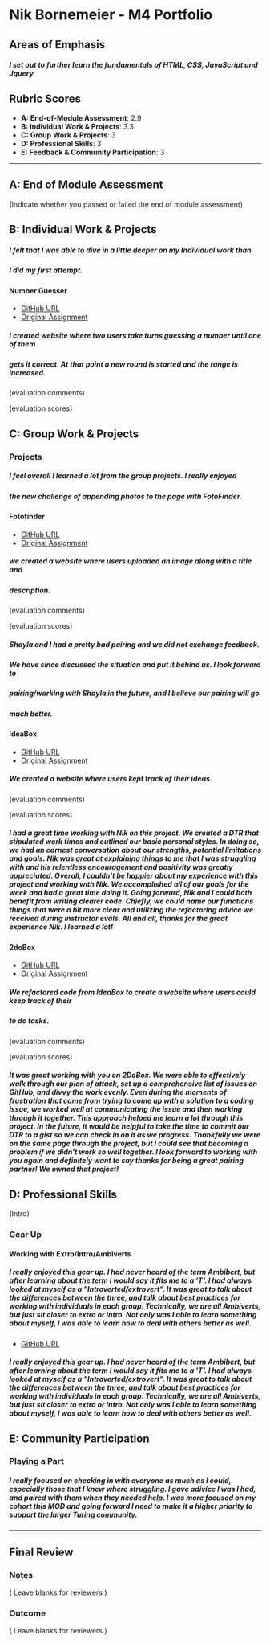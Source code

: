 # Nik Bornemeier - M4 Portfolio

## Areas of Emphasis

##### I set out to further learn the fundamentals of HTML, CSS, JavaScript and Jquery.

## Rubric Scores

* **A: End-of-Module Assessment**: 2.9
* **B: Individual Work & Projects**: 3.3
* **C: Group Work & Projects**: 3
* **D: Professional Skills**: 3
* **E: Feedback & Community Participation**: 3

-----------------------

## A: End of Module Assessment

(Indicate whether you passed or failed the end of module assessment)


## B: Individual Work & Projects

##### I felt that I was able to dive in a little deeper on my Individual work than
##### I did my first attempt.  

#### Number Guesser

* [GitHub URL](https://nikborn.github.io/Number-Guesser-II/)
* [Original Assignment](http://frontend.turing.io/projects/number-guesser.html)

##### I created website where two users take turns guessing a number until one of them
##### gets it correct.  At that point a new round is started and the range is increased.

(evaluation comments)

(evaluation scores)

## C: Group Work & Projects

### Projects

##### I feel overall I learned a lot from the group projects.  I really enjoyed
##### the new challenge of appending photos to the page with FotoFinder.

#### Fotofinder

* [GitHub URL](https://nikborn.github.io/fotofinder/)
* [Original Assignment](http://frontend.turing.io/projects/foto-finder.html)

##### we created a website where users uploaded an image along with a title and
##### description.  

(evaluation comments)

(evaluation scores)

##### Shayla and I had a pretty bad pairing and we did not exchange feedback.
##### We have since discussed the situation and put it behind us.  I look forward to
##### pairing/working with Shayla in the future, and I believe our pairing will go
##### much better.

#### IdeaBox

* [GitHub URL](https://nikborn.github.io/IdeaBox1.2/)
* [Original Assignment](http://frontend.turing.io/projects/ideabox.html)

##### We created a website where users kept track of their ideas.


(evaluation comments)

(evaluation scores)

##### I had a great time working with Nik on this project.  We created a DTR that stipulated work times and outlined our basic personal styles.  In doing so, we had an earnest conversation about our strengths, potential limitations and goals.  Nik was great at explaining things to me that I was struggling with and his relentless encouragement and positivity was greatly appreciated.  Overall, I couldn't be happier about my experience with this project and working with Nik.  We accomplished all of our goals for the week and had a great time doing it.  Going forward, Nik and I could both benefit from writing clearer code.  Chiefly, we could name our functions things that were a bit more clear and utilizing the refactoring advice we received during instructor evals.  All and all, thanks for the great experience Nik.  I learned a lot!

#### 2doBox

* [GitHub URL](https://nikborn.github.io/2DoBox-Pivot/)
* [Original Assignment](http://frontend.turing.io/projects/2DoBox-Pivot-Mod1.html)

##### We refactored code from IdeaBox to create a website where users could keep track of their
##### to do tasks.


(evaluation comments)

(evaluation scores)

##### It was great working with you on 2DoBox.  We were able to effectively walk through our plan of attack, set up a comprehensive list of issues on GitHub, and divvy the work evenly.  Even during the moments of frustration that came from trying to come up with a solution to a coding issue, we worked well at communicating the issue and then working through it together.  This approach helped me learn a lot through this project. In the future, it would be helpful to take the time to commit our DTR to a gist so we can check in on it as we progress.  Thankfully we were on the same page through the project, but I could see that becoming a problem if we didn't work so well together. I look forward to working with you again and definitely want to say thanks for being a great pairing partner!  We owned that project!

## D: Professional Skills
(Intro)

### Gear Up
#### Working with Extro/Intro/Ambiverts

##### I really enjoyed this gear up.  I had never heard of the term Ambibert, but after learning about the term I would say it fits me to a 'T'.  I had always looked at myself as a "Introverted/extrovert".  It was great to talk about the differences between the three, and talk about best practices for working with individuals in each group.  Technically, we are all Ambiverts, but just sit closer to extro or intro.  Not only was I able to learn something about myself, I was able to learn how to deal with others better as well.

* [GitHub URL]()

##### I really enjoyed this gear up.  I had never heard of the term Ambibert, but after learning about the term I would say it fits me to a 'T'.  I had always looked at myself as a "Introverted/extrovert".  It was great to talk about the differences between the three, and talk about best practices for working with individuals in each group.  Technically, we are all Ambiverts, but just sit closer to extro or intro.  Not only was I able to learn something about myself, I was able to learn how to deal with others better as well.

## E: Community Participation

### Playing a Part

##### I really focused on checking in with everyone as much as I could, especially those that I knew where struggling.  I gave adivice I was I had, and paired with them when they needed help.  I was more focused on my cohort this MOD and going forward I need to make it a higher priority to support the larger Turing community.

------------------

## Final Review

### Notes

( Leave blanks for reviewers )

### Outcome

( Leave blanks for reviewers )
